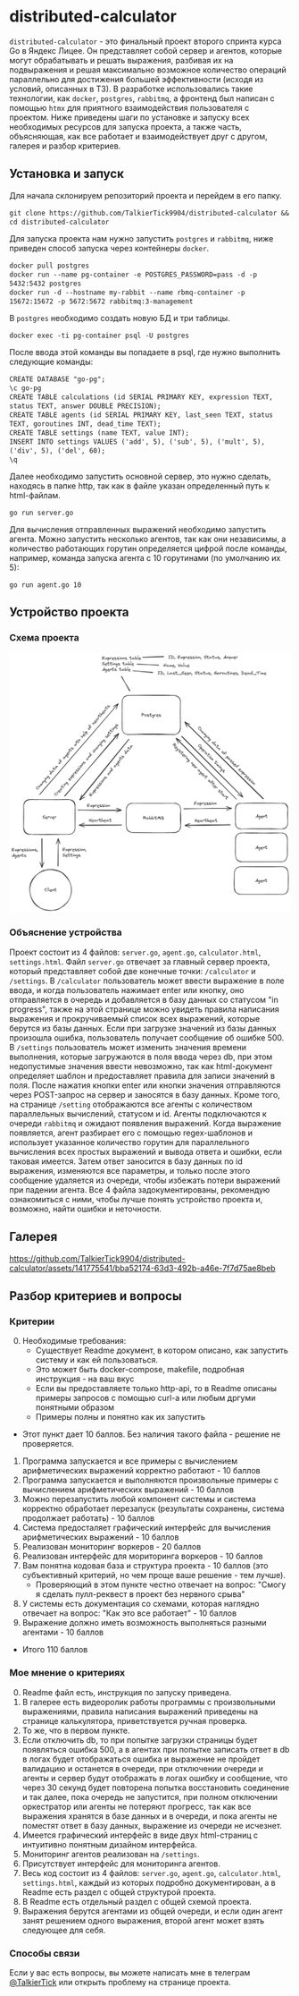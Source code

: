 # distributed-calculator
`distributed-calculator` - это финальный проект второго спринта курса Go в Яндекс Лицее. Он представляет собой сервер и агентов, которые могут обрабатывать и решать выражения, разбивая их на подвыражения и решая максимально возможное количество операций параллельно для достижения большей эффективности (исходя из условий, описанных в ТЗ). В разработке использовались такие технологии, как `docker`, `postgres`, `rabbitmq`, а фронтенд был написан с помощью `htmx` для приятного взаимодействия пользователя с проектом. Ниже приведены шаги по установке и запуску всех необходимых ресурсов для запуска проекта, а также часть, объясняющая, как все работает и взаимодействует друг с другом, галерея и разбор критериев.

## Установка и запуск
Для начала склонируем репозиторий проекта и перейдем в его папку.
```
git clone https://github.com/TalkierTick9904/distributed-calculator && cd distributed-calculator
```
Для запуска проекта нам нужно запустить `postgres` и `rabbitmq`, ниже приведен способ запуска через контейнеры `docker`.
```
docker pull postgres
docker run --name pg-container -e POSTGRES_PASSWORD=pass -d -p 5432:5432 postgres
docker run -d --hostname my-rabbit --name rbmq-container -p 15672:15672 -p 5672:5672 rabbitmq:3-management
```
В `postgres` необходимо создать новую БД и три таблицы.
```
docker exec -ti pg-container psql -U postgres
```
После ввода этой команды вы попадаете в psql, где нужно выполнить следующие команды:
```
CREATE DATABASE "go-pg";
\c go-pg
CREATE TABLE calculations (id SERIAL PRIMARY KEY, expression TEXT, status TEXT, answer DOUBLE PRECISION);
CREATE TABLE agents (id SERIAL PRIMARY KEY, last_seen TEXT, status TEXT, goroutines INT, dead_time TEXT);
CREATE TABLE settings (name TEXT, value INT);
INSERT INTO settings VALUES ('add', 5), ('sub', 5), ('mult', 5), ('div', 5), ('del', 60);
\q
```
Далее необходимо запустить основной сервер, это нужно сделать, находясь в папке http, так как в файле указан определенный путь к html-файлам.
```
go run server.go
```
Для вычисления отправленных выражений необходимо запустить агента. Можно запустить несколько агентов, так как они независимы, а количество работающих горутин определяется цифрой после команды, например, команда запуска агента с 10 горутинами (по умолчанию их 5):
```
go run agent.go 10
```

## Устройство проекта
### Cхема проекта
<img src=".github/project_scheme.png">

### Объяснение устройства
Проект состоит из 4 файлов: `server.go`, `agent.go`, `calculator.html`, `settings.html`. Файл `server.go` отвечает за главный сервер проекта, который представляет собой две конечные точки: `/calculator` и `/settings`. В `/calculator` пользователь может ввести выражение в поле ввода, и когда пользователь нажимает enter или кнопку, оно отправляется в очередь и добавляется в базу данных со статусом "in progress", также на этой странице можно увидеть правила написания выражения и прокручиваемый список всех выражений, которые берутся из базы данных. Если при загрузке значений из базы данных произошла ошибка, пользователь получает сообщение об ошибке 500. В `/settings` пользователь может изменить значения времени выполнения, которые загружаются в поля ввода через db, при этом недопустимые значения ввести невозможно, так как html-документ определяет шаблон и предоставляет правила для записи значений в поля. После нажатия кнопки enter или кнопки значения отправляются через POST-запрос на сервер и заносятся в базу данных. Кроме того, на странице `/setting` отображаются все агенты с количеством параллельных вычислений, статусом и id. Агенты подключаются к очереди `rabbitmq` и ожидают появления выражений. Когда выражение появляется, агент разбирает его с помощью regex-шаблонов и использует указанное количество горутин для параллельного вычисления всех простых выражений и вывода ответа и ошибки, если таковая имеется. Затем ответ заносится в базу данных по id выражения, изменяются все параметры, и только после этого сообщение удаляется из очереди, чтобы избежать потери выражений при падении агента. Все 4 файла задокументированы, рекомендую ознакомиться с ними, чтобы лучше понять устройство проекта и, возможно, найти ошибки и неточности.

## Галерея
https://github.com/TalkierTick9904/distributed-calculator/assets/141775541/bba52174-63d3-492b-a46e-7f7d75ae8beb

## Разбор критериев и вопросы
### Критерии
0. Необходимые требования:
   * Существует Readme документ, в котором описано, как запустить систему и как ей пользоваться.
   * Это может быть docker-compose, makefile, подробная инструкция - на ваш вкус
   * Если вы предоставляете только http-api, то в Readme описаны примеры запросов с помощью curl-a или любым дргуми понятными образом
   * Примеры полны и понятно как их запустить
- Этот пункт дает 10 баллов. Без наличия такого файла - решение не проверяется.
1. Программа запускается и все примеры с вычислением арифметических выражений корректно работают - 10 баллов
2. Программа запускается и выполняются произвольные примеры с вычислением арифметических выражений - 10 баллов
3. Можно перезапустить любой компонент системы и система корректно обработает перезапуск (результаты сохранены, система продолжает работать) - 10 баллов
4. Система предосталяет графический интерфейс для вычисления арифметических выражений - 10 баллов
5. Реализован мониторинг воркеров - 20 баллов
6. Реализован интерфейс для мориторинга воркеров - 10 баллов
7. Вам понятна кодовая база и структура проекта - 10 баллов (это субъективный критерий, но чем проще ваше решение - тем лучше).
   * Проверяющий в этом пункте честно отвечает на вопрос: "Смогу я сделать пулл-реквест в проект без нервного срыва"
8. У системы есть документация со схемами, которая наглядно отвечает на вопрос: "Как это все работает" - 10 баллов
9. Выражение должно иметь возможность выполняться разными агентами - 10 баллов
- Итого 110 баллов

### Мое мнение о критериях
0. Readme файл есть, инструкция по запуску приведена.
1. В галерее есть видеоролик работы программы с произвольными выражениями, правила написания выражений приведены на странице калькулятора, приветствуется ручная проверка.
2. То же, что в первом пункте.
3. Если отключить db, то при попытке загрузки страницы будет появляться ошибка 500, а в агентах при попытке записать ответ в db в логах будет отображаться ошибка и выражение не пройдет валидацию и останется в очереди, при отключении очереди и агенты и сервер будут отображать в логах ошибку и сообщение, что через 30 секунд будет повторена попытка восстановить соединение и так далее, пока очередь не запустится, при полном отключении оркестратор или агенты не потеряют прогресс, так как все выражения хранятся в базе данных и в очереди, и пока агенты не поместят ответ в базу данных, выражение из очереди не исчезнет.
4. Имеется графический интерфейс в виде двух html-страниц с интуитивно понятным дизайном интерфейса.
5. Мониторинг агентов реализован на `/settings`.
6. Присутствует интерфейс для мониторинга агентов.
7. Весь код состоит из 4 файлов: `server.go`, `agent.go`, `calculator.html`, `settings.html`, каждый из которых подробно документирован, а в Readme есть раздел с общей структурой проекта.
8. В Readme есть отдельный раздел с общей схемой проекта.
9. Выражения берутся агентами из общей очереди, и если один агент занят решением одного выражения, второй агент может взять следующее для себя.

### Способы связи
Если у вас есть вопросы, вы можете написать мне в телеграм [@TalkierTick](https://t.me/TalkierTick) или открыть проблему на странице проекта.

